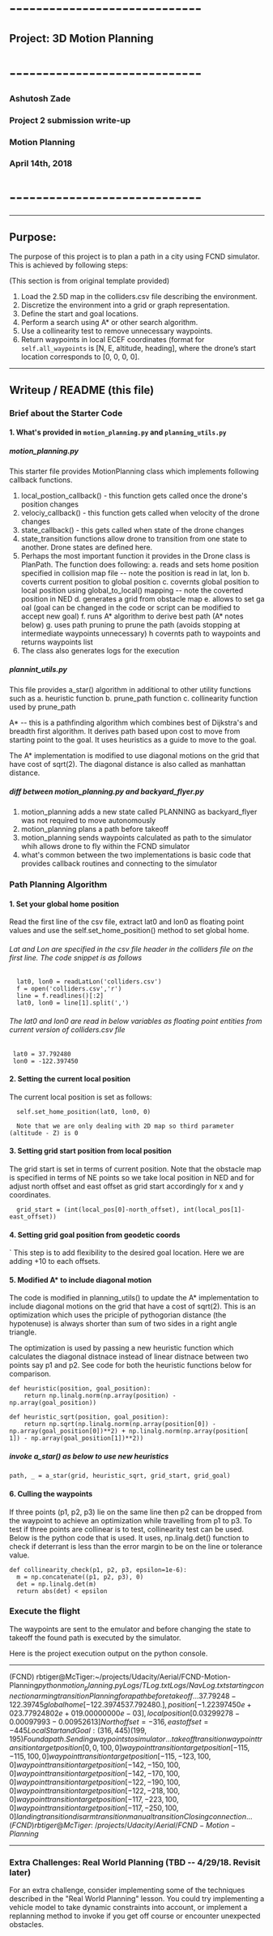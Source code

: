 # -----------------------------
## Project: 3D Motion Planning
# -----------------------------

### Ashutosh Zade
### Project 2 submission write-up
### Motion Planning
### April 14th, 2018

# -----------------------------

---

## Purpose:

The purpose of this project is to plan a path in a city using FCND simulator. This is achieved by following steps:

(This section is from original template provided)

1. Load the 2.5D map in the colliders.csv file describing the environment.
2. Discretize the environment into a grid or graph representation.
3. Define the start and goal locations.
4. Perform a search using A* or other search algorithm.
5. Use a collinearity test to remove unnecessary waypoints.
6. Return waypoints in local ECEF coordinates (format for `self.all_waypoints` is [N, E, altitude, heading], where the drone’s start location corresponds to [0, 0, 0, 0].

---

## Writeup / README (this file)


### Brief about the Starter Code

#### 1. What's provided in `motion_planning.py` and `planning_utils.py`

##### motion_planning.py

This starter file provides MotionPlanning class which implements following callback functions. 

1. local_postion_callback() - this function gets called once the drone's position changes
2. velociy_callback() - this function gets called when velocity of the drone changes
3. state_callback() - this gets called when state of the drone changes
4. state_transition functions allow drone to transition from one state to another. Drone states are defined here. 
5. Perhaps the most important function it provides in the Drone class is PlanPath. The function does following:
 a. reads and sets home position specified in collision map file -- note the position is read in lat, lon
 b. coverts current position to global position
 c. covernts global position to local position using global_to_local() mapping -- note the coverted position in NED
 d. generates a grid from obstacle map
 e. allows to set ga oal (goal can be changed in the code or script can be modified to accept new goal) 
 f. runs A* algorithm to derive best path (A* notes below)
 g. uses path pruning to prune the path (avoids stopping at intermediate waypoints unnecessary)
 h  covernts path to waypoints and returns waypoints list
6. The class also generates logs for the execution

##### plannint_utils.py

This file provides a_star() algorithm in additional to other utility functions such as 
 a. heuristic function
 b. prune_path function
 c. collinearity function used by prune_path
 
 A* -- this is a pathfinding algorithm which combines best of Dijkstra's and breadth first algorithm. It derives path based upon cost to move from starting point to the goal. It uses heuristics as a guide to move to the goal. 
 
 The A* implementation is modified to use diagonal motions on the grid that have cost of sqrt(2). The diagonal distance is also called as manhattan distance. 
 
 ##### diff between motion_planning.py and backyard_flyer.py
 
 1. motion_planning adds a new state called PLANNING as backyard_flyer was not required to move autonomously
 2. motion_planning plans a path before takeoff
 3. motion_planning sends waypoints calculated as path to the simulator whih allows drone to fly within the FCND simulator
 4. what's common between the two implementations is basic code that provides callback routines and connecting to the simulator
 


### Path Planning Algorithm

#### 1. Set your global home position

Read the first line of the csv file, extract lat0 and lon0 as floating point values and use the self.set_home_position() method to set global home. 

###### Lat and Lon are specified in the csv file header in the colliders file on the first line. The code snippet is as follows
    
      lat0, lon0 = readLatLon('colliders.csv')
      f = open('colliders.csv','r')
      line = f.readlines()[:2]
      lat0, lon0 = line[1].split(',')
    
###### The lat0 and lon0 are read in below variables as floating point entities from current version of colliders.csv file
    
     lat0 = 37.792480
     lon0 = -122.397450    

#### 2. Setting the current local position

The current local position is set as follows:

      self.set_home_position(lat0, lon0, 0)
      
      Note that we are only dealing with 2D map so third parameter (altitude - Z) is 0


#### 3. Setting grid start position from local position

The grid start is set in terms of current position. Note that the obstacle map is specified in terms of NE points so we take local position in NED and for adjust north offset and east offset as grid start accordingly for x and y coordinates. 

      grid_start = (int(local_pos[0]-north_offset), int(local_pos[1]-east_offset))


#### 4. Setting grid goal position from geodetic coords

`
This step is to add flexibility to the desired goal location. Here we are adding +10 to each offsets. 


#### 5. Modified A* to include diagonal motion 

The code is modified in planning_utils() to update the A* implementation to include diagonal motions on the grid that have a cost of sqrt(2). This is an optimization which uses the priciple of pythogorian distance (the hypotenuse) is always shorter than sum of two sides in a right angle triangle. 

The optimization is used by passing a new heuristic function which calculates the diagonal distnace instead of linear distnace between two points say p1 and p2. See code for both the heuristic functions below for comparison. 

    def heuristic(position, goal_position):
        return np.linalg.norm(np.array(position) - np.array(goal_position))

    def heuristic_sqrt(position, goal_position):
        return np.sqrt(np.linalg.norm(np.array(position[0]) - np.array(goal_position[0])**2) + np.linalg.norm(np.array(position[    1]) - np.array(goal_position[1])**2))

##### invoke a_star() as below to use new heuristics

    path, _ = a_star(grid, heuristic_sqrt, grid_start, grid_goal)

#### 6. Culling the waypoints 

If three points (p1, p2, p3) lie on the same line then p2 can be dropped from the waypoint to achieve an optimization while travelling from p1 to p3. To test if three points are collinear is to test, collinearity test can be used. Below is the python code that is used. It uses, np.linalg.det() function to check if deterrant is less than the error margin to be on the line or tolerance value. 

    def collinearity_check(p1, p2, p3, epsilon=1e-6):
      m = np.concatenate((p1, p2, p3), 0)
      det = np.linalg.det(m)
      return abs(det) < epsilon


### Execute the flight

The waypoints are sent to the emulator and before changing the state to takeoff the found path is executed by the simulator. 

Here is the project execution output on the python console. 

---------------------------------------------------------------------------------------------------------------------------

(FCND) rbtiger@McTiger:~/projects/Udacity/Aerial/FCND-Motion-Planning$python motion_planning.py 
Logs/TLog.txt
Logs/NavLog.txt
starting connection
arming transition
Planning for a path before takeoff ...
37.79248 -122.39745
global home [-122.39745   37.79248    0.     ], position [-1.22397450e+02  3.77924802e+01  9.00000000e-03], local position [ 0.03299278 -0.00097993 -0.00952613]
North offset = -316, east offset = -445
Local Start and Goal:  (316, 445) (199, 195)
Found a path.
Sending waypoints to simulator ...
takeoff transition
waypoint transition
target position [0, 0, 100, 0]
waypoint transition
target position [-115, -115, 100, 0]
waypoint transition
target position [-115, -123, 100, 0]
waypoint transition
target position [-142, -150, 100, 0]
waypoint transition
target position [-142, -170, 100, 0]
waypoint transition
target position [-122, -190, 100, 0]
waypoint transition
target position [-122, -218, 100, 0]
waypoint transition
target position [-117, -223, 100, 0]
waypoint transition
target position [-117, -250, 100, 0]
landing transition
disarm transition
manual transition
Closing connection ...
(FCND) rbtiger@McTiger:~/projects/Udacity/Aerial/FCND-Motion-Planning$

--------------------------------------------------------------------------------------------------------------------------



### Extra Challenges: Real World Planning (TBD -- 4/29/18. Revisit later)

For an extra challenge, consider implementing some of the techniques described in the "Real World Planning" lesson. You could try implementing a vehicle model to take dynamic constraints into account, or implement a replanning method to invoke if you get off course or encounter unexpected obstacles.
